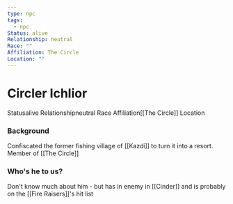 ```yaml
---
type: npc
tags:
  - npc
Status: alive
Relationship: neutral
Race: ""
Affiliation: The Circle
Location: ""
---
```


# Circler Ichlior
<span class="dataview inline-field"><span class="inline-field-key">Status</span><span class="inline-field-value">alive</span></span>
<span class="dataview inline-field"><span class="inline-field-key">Relationship</span><span class="inline-field-value">neutral</span></span>
<span class="dataview inline-field"><span class="inline-field-key">Race</span><span class="inline-field-value"></span></span>
<span class="dataview inline-field"><span class="inline-field-key">Affiliation</span><span class="inline-field-value">[[The Circle]]</span></span>
<span class="dataview inline-field"><span class="inline-field-key">Location</span><span class="inline-field-value"></span></span>

### Background 
Confiscated the former fishing village of [[Kazdi]] to turn it into a resort. Member of [[The Circle]]

### Who's he to us?  
Don't know much about him - but has in enemy in [[Cinder]] and is probably on the [[Fire Raisers]]'s hit list



